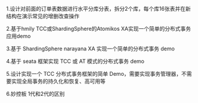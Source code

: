 1.设计对前面的订单表数据进行水平分库分表，拆分2个库，每个库16张表并在新结构在演示常见的增删改查操作

2.基于hmily TCC或ShardingSphere的Atomikos XA实现一个简单的分布式事务应用demo

3.基于 ShardingSphere narayana XA 实现一个简单的分布式事务 demo

4.基于 seata 框架实现 TCC 或 AT 模式的分布式事务 demo

5.设计实现一个 TCC 分布式事务框架的简单 Demo，需要实现事务管理器，不需要实现全局事务的持久化和恢复、高可用等

6.妙控板 1代和2代的区别  